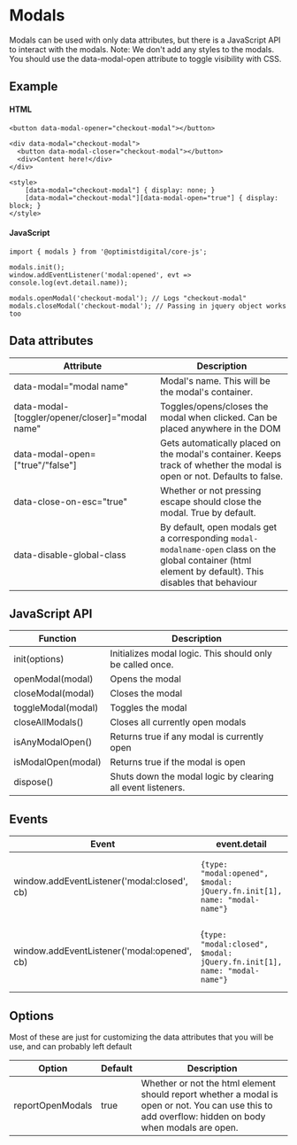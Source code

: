 # Modals

Modals can be used with only data attributes, but there is a JavaScript API to interact with the modals.
Note: We don't add any styles to the modals. You should use the data-modal-open attribute to toggle visibility with CSS.

## Example

#### HTML

```
<button data-modal-opener="checkout-modal"></button>

<div data-modal="checkout-modal">
  <button data-modal-closer="checkout-modal"></button>
  <div>Content here!</div>
</div>

<style>
    [data-modal="checkout-modal"] { display: none; }
    [data-modal="checkout-modal"][data-modal-open="true"] { display: block; }
</style>
```

#### JavaScript

```
import { modals } from '@optimistdigital/core-js';

modals.init();
window.addEventListener('modal:opened', evt => console.log(evt.detail.name));

modals.openModal('checkout-modal'); // Logs "checkout-modal"
modals.closeModal('checkout-modal'); // Passing in jquery object works too
```

## Data attributes

| Attribute                                       | Description                                                                                                                                              |
| ----------------------------------------------- | -------------------------------------------------------------------------------------------------------------------------------------------------------- |
| data-modal="modal name"                         | Modal's name. This will be the modal's container.                                                                                                        |
| data-modal-[toggler/opener/closer]="modal name" | Toggles/opens/closes the modal when clicked. Can be placed anywhere in the DOM                                                                           |
| data-modal-open=["true"/"false"]                | Gets automatically placed on the modal's container. Keeps track of whether the modal is open or not. Defaults to false.                                  |
| data-close-on-esc="true"                        | Whether or not pressing escape should close the modal. True by default.                                                                                  |
| data-disable-global-class                       | By default, open modals get a corresponding `modal-modalname-open` class on the global container (html element by default). This disables that behaviour |

## JavaScript API

| Function           | Description                                                 |
| ------------------ | ----------------------------------------------------------- |
| init(options)      | Initializes modal logic. This should only be called once.   |
| openModal(modal)   | Opens the modal                                             |
| closeModal(modal)  | Closes the modal                                            |
| toggleModal(modal) | Toggles the modal                                           |
| closeAllModals()   | Closes all currently open modals                            |
| isAnyModalOpen()   | Returns true if any modal is currently open                 |
| isModalOpen(modal) | Returns true if the modal is open                           |
| dispose()          | Shuts down the modal logic by clearing all event listeners. |

## Events

| Event                                       | event.detail                                                            | Description                                         |
| ------------------------------------------- | ----------------------------------------------------------------------- | --------------------------------------------------- |
| window.addEventListener('modal:closed', cb) | `{type: "modal:opened", $modal: jQuery.fn.init[1], name: "modal-name"}` | Dispatched when a modal changes from open to closed |
| window.addEventListener('modal:opened', cb) | {`type: "modal:closed", $modal: jQuery.fn.init[1], name: "modal-name"}` | Dispatched when a modal changes from closed to open |

## Options

Most of these are just for customizing the data attributes that you will be use, and can probably left default

| Option           | Default | Description                                                                                                                                          |
| ---------------- | ------- | ---------------------------------------------------------------------------------------------------------------------------------------------------- |
| reportOpenModals | true    | Whether or not the html element should report whether a modal is open or not. You can use this to add overflow: hidden on body when modals are open. |
